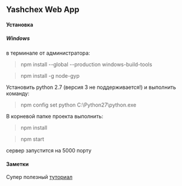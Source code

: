 ## Yashchex Web App

#### Установка
##### Windows
в терминале от администратора:

> npm install --global --production windows-build-tools

> npm install -g node-gyp

Установить python 2.7 (версия 3 не поддерживается!) и выполнить команду:

> npm config set python C:\Python27\python.exe


В корневой папке проекта выполнить:

> npm install

> npm start

сервер запустится на 5000 порту

#### Заметки
Супер полезный [туториал](https://coursetro.com/posts/code/99/Interacting-with-a-Smart-Contract-through-Web3.js-(Tutorial))
